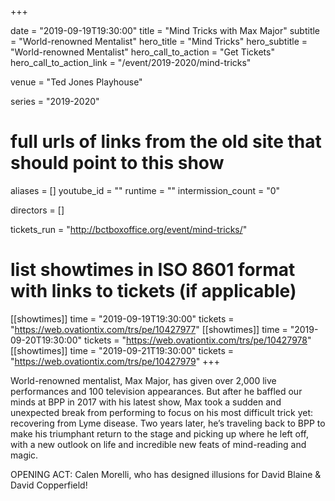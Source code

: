 +++

date = "2019-09-19T19:30:00"
title = "Mind Tricks with Max Major"
subtitle = "World-renowned Mentalist"
hero_title = "Mind Tricks"
hero_subtitle = "World-renowned Mentalist"
hero_call_to_action = "Get Tickets"
hero_call_to_action_link = "/event/2019-2020/mind-tricks"

venue = "Ted Jones Playhouse"

series = "2019-2020"
# full urls of links from the old site that should point to this show
aliases = []
youtube_id = ""
runtime = ""
intermission_count = "0"

directors = []

tickets_run = "http://bctboxoffice.org/event/mind-tricks/"

# list showtimes in ISO 8601 format with links to tickets (if applicable)
[[showtimes]]
    time = "2019-09-19T19:30:00"
    tickets = "https://web.ovationtix.com/trs/pe/10427977"
[[showtimes]]
    time = "2019-09-20T19:30:00"
    tickets = "https://web.ovationtix.com/trs/pe/10427978"
[[showtimes]]
    time = "2019-09-21T19:30:00"
    tickets = "https://web.ovationtix.com/trs/pe/10427979"
+++

World-renowned mentalist, Max Major, has given over 2,000 live performances and 100 television appearances. But after he baffled our minds at BPP in 2017 with his latest show, Max took a sudden and unexpected break from performing to focus on his most difficult trick yet: recovering from Lyme disease. Two years later, he’s traveling back to BPP to make his triumphant return to the stage and picking up where he left off, with a new outlook on life and incredible new feats of mind-reading and magic.

OPENING ACT: Calen Morelli, who has designed illusions for David Blaine & David Copperfield!
